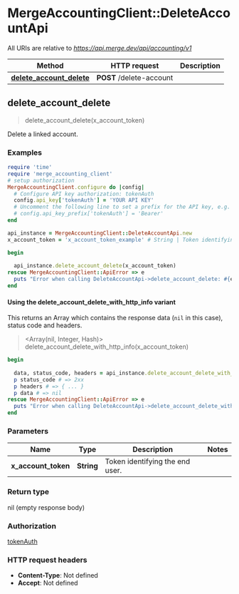 # MergeAccountingClient::DeleteAccountApi

All URIs are relative to *https://api.merge.dev/api/accounting/v1*

| Method | HTTP request | Description |
| ------ | ------------ | ----------- |
| [**delete_account_delete**](DeleteAccountApi.md#delete_account_delete) | **POST** /delete-account |  |


## delete_account_delete

> delete_account_delete(x_account_token)



Delete a linked account.

### Examples

```ruby
require 'time'
require 'merge_accounting_client'
# setup authorization
MergeAccountingClient.configure do |config|
  # Configure API key authorization: tokenAuth
  config.api_key['tokenAuth'] = 'YOUR API KEY'
  # Uncomment the following line to set a prefix for the API key, e.g. 'Bearer' (defaults to nil)
  # config.api_key_prefix['tokenAuth'] = 'Bearer'
end

api_instance = MergeAccountingClient::DeleteAccountApi.new
x_account_token = 'x_account_token_example' # String | Token identifying the end user.

begin
  
  api_instance.delete_account_delete(x_account_token)
rescue MergeAccountingClient::ApiError => e
  puts "Error when calling DeleteAccountApi->delete_account_delete: #{e}"
end
```

#### Using the delete_account_delete_with_http_info variant

This returns an Array which contains the response data (`nil` in this case), status code and headers.

> <Array(nil, Integer, Hash)> delete_account_delete_with_http_info(x_account_token)

```ruby
begin
  
  data, status_code, headers = api_instance.delete_account_delete_with_http_info(x_account_token)
  p status_code # => 2xx
  p headers # => { ... }
  p data # => nil
rescue MergeAccountingClient::ApiError => e
  puts "Error when calling DeleteAccountApi->delete_account_delete_with_http_info: #{e}"
end
```

### Parameters

| Name | Type | Description | Notes |
| ---- | ---- | ----------- | ----- |
| **x_account_token** | **String** | Token identifying the end user. |  |

### Return type

nil (empty response body)

### Authorization

[tokenAuth](../README.md#tokenAuth)

### HTTP request headers

- **Content-Type**: Not defined
- **Accept**: Not defined

